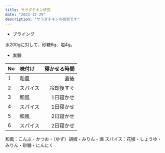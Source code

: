```yaml
---
title: サラダチキン研究
date: "2023-12-29"
description: "サラダチキンの研究です"
---
```


* ブライング

水200gに対して、砂糖6g、塩4g。

* 実験


|No|味付け|寝かせる時間|
| :----- | :--------------------------------------- | ---: |
|1|和風|直後|
|2|スパイス|冷却後すぐ|
|3|和風|1日寝かせ|
|4|スパイス|1日寝かせ|
|5|和風|2日寝かせ|
|6|スパイス|2日寝かせ|

和風：こんぶ・かつお・（ゆず）胡椒・みりん・酒
スパイス：花椒・しょうゆ・みりん・砂糖・にんにく

